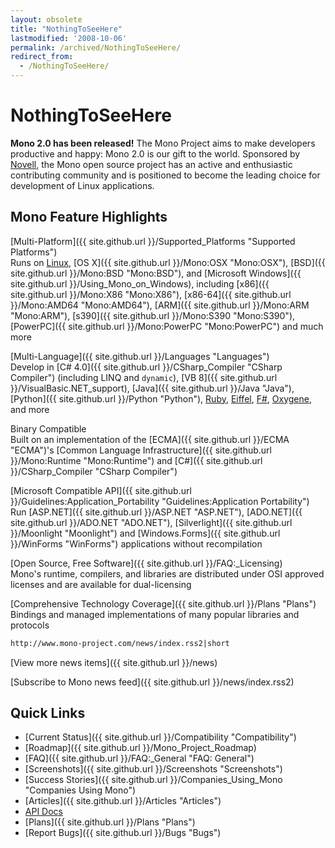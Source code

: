 ```yaml
---
layout: obsolete
title: "NothingToSeeHere"
lastmodified: '2008-10-06'
permalink: /archived/NothingToSeeHere/
redirect_from:
  - /NothingToSeeHere/
---
```


NothingToSeeHere
================

**Mono 2.0 has been released!** The Mono Project aims to make developers productive and happy: Mono 2.0 is our gift to the world. Sponsored by [Novell](http://www.novell.com), the Mono open source project has an active and enthusiastic contributing community and is positioned to become the leading choice for development of Linux applications.

Mono Feature Highlights
-----------------------

[Multi-Platform]({{ site.github.url }}/Supported_Platforms "Supported Platforms")  
Runs on [Linux](/index.php?title=Linux&action=edit&redlink=1 "Linux (page does not exist)"), [OS X]({{ site.github.url }}/Mono:OSX "Mono:OSX"), [BSD]({{ site.github.url }}/Mono:BSD "Mono:BSD"), and [Microsoft Windows]({{ site.github.url }}/Using_Mono_on_Windows), including [x86]({{ site.github.url }}/Mono:X86 "Mono:X86"), [x86-64]({{ site.github.url }}/Mono:AMD64 "Mono:AMD64"), [ARM]({{ site.github.url }}/Mono:ARM "Mono:ARM"), [s390]({{ site.github.url }}/Mono:S390 "Mono:S390"), [PowerPC]({{ site.github.url }}/Mono:PowerPC "Mono:PowerPC") and much more

[Multi-Language]({{ site.github.url }}/Languages "Languages")  
Develop in [C\# 4.0]({{ site.github.url }}/CSharp_Compiler "CSharp Compiler") (including LINQ and `dynamic`), [VB 8]({{ site.github.url }}/VisualBasic.NET_support), [Java]({{ site.github.url }}/Java "Java"), [Python]({{ site.github.url }}/Python "Python"), [Ruby](http://www.ironruby.net/), [Eiffel](http://www.eiffel.com/), [F\#](http://research.microsoft.com/fsharp/), [Oxygene](http://remobjects.com/oxygene), and more

Binary Compatible  
Built on an implementation of the [ECMA]({{ site.github.url }}/ECMA "ECMA")'s [Common Language Infrastructure]({{ site.github.url }}/Mono:Runtime "Mono:Runtime") and [C\#]({{ site.github.url }}/CSharp_Compiler "CSharp Compiler")

[Microsoft Compatible API]({{ site.github.url }}/Guidelines:Application_Portability "Guidelines:Application Portability")  
Run [ASP.NET]({{ site.github.url }}/ASP.NET "ASP.NET"), [ADO.NET]({{ site.github.url }}/ADO.NET "ADO.NET"), [Silverlight]({{ site.github.url }}/Moonlight "Moonlight") and [Windows.Forms]({{ site.github.url }}/WinForms "WinForms") applications without recompilation

[Open Source, Free Software]({{ site.github.url }}/FAQ:_Licensing)  
Mono's runtime, compilers, and libraries are distributed under OSI approved licenses and are available for dual-licensing

[Comprehensive Technology Coverage]({{ site.github.url }}/Plans "Plans")  
Bindings and managed implementations of many popular libraries and protocols

<!-- -->

``` rss
http://www.mono-project.com/news/index.rss2|short
```

[View more news items]({{ site.github.url }}/news)

[Subscribe to Mono news feed]({{ site.github.url }}/news/index.rss2)

Quick Links
-----------

-   [Current Status]({{ site.github.url }}/Compatibility "Compatibility")
-   [Roadmap]({{ site.github.url }}/Mono_Project_Roadmap)
-   [FAQ]({{ site.github.url }}/FAQ:_General "FAQ: General")
-   [Screenshots]({{ site.github.url }}/Screenshots "Screenshots")
-   [Success Stories]({{ site.github.url }}/Companies_Using_Mono "Companies Using Mono")
-   [Articles]({{ site.github.url }}/Articles "Articles")
-   [API Docs](http://www.go-mono.com/docs/)
-   [Plans]({{ site.github.url }}/Plans "Plans")
-   [Report Bugs]({{ site.github.url }}/Bugs "Bugs")

 

